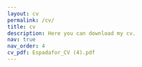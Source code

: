 ```yaml
---
layout: cv
permalink: /cv/
title: cv
description: Here you can download my cv.
nav: true
nav_order: 4
cv_pdf: Espadafor_CV (4).pdf
---
```

